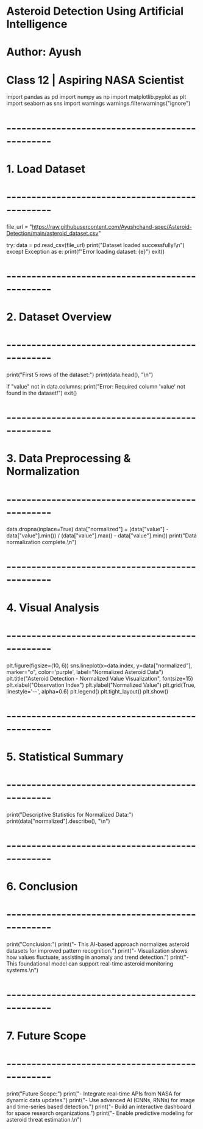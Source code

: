 # Asteroid Detection Using Artificial Intelligence
# Author: Ayush
# Class 12 | Aspiring NASA Scientist

import pandas as pd
import numpy as np
import matplotlib.pyplot as plt
import seaborn as sns
import warnings
warnings.filterwarnings("ignore")

# -----------------------------------------------
# 1. Load Dataset
# -----------------------------------------------
file_url = "https://raw.githubusercontent.com/Ayushchand-spec/Asteroid-Detection/main/asteroid_dataset.csv"

try:
    data = pd.read_csv(file_url)
    print("Dataset loaded successfully!\n")
except Exception as e:
    print(f"Error loading dataset: {e}")
    exit()

# -----------------------------------------------
# 2. Dataset Overview
# -----------------------------------------------
print("First 5 rows of the dataset:")
print(data.head(), "\n")

if "value" not in data.columns:
    print("Error: Required column 'value' not found in the dataset!")
    exit()

# -----------------------------------------------
# 3. Data Preprocessing & Normalization
# -----------------------------------------------
data.dropna(inplace=True)
data["normalized"] = (data["value"] - data["value"].min()) / (data["value"].max() - data["value"].min())
print("Data normalization complete.\n")

# -----------------------------------------------
# 4. Visual Analysis
# -----------------------------------------------
plt.figure(figsize=(10, 6))
sns.lineplot(x=data.index, y=data["normalized"], marker="o", color='purple', label="Normalized Asteroid Data")
plt.title("Asteroid Detection - Normalized Value Visualization", fontsize=15)
plt.xlabel("Observation Index")
plt.ylabel("Normalized Value")
plt.grid(True, linestyle='--', alpha=0.6)
plt.legend()
plt.tight_layout()
plt.show()

# -----------------------------------------------
# 5. Statistical Summary
# -----------------------------------------------
print("Descriptive Statistics for Normalized Data:")
print(data["normalized"].describe(), "\n")

# -----------------------------------------------
# 6. Conclusion
# -----------------------------------------------
print("Conclusion:")
print("- This AI-based approach normalizes asteroid datasets for improved pattern recognition.")
print("- Visualization shows how values fluctuate, assisting in anomaly and trend detection.")
print("- This foundational model can support real-time asteroid monitoring systems.\n")

# -----------------------------------------------
# 7. Future Scope
# -----------------------------------------------
print("Future Scope:")
print("- Integrate real-time APIs from NASA for dynamic data updates.")
print("- Use advanced AI (CNNs, RNNs) for image and time-series based detection.")
print("- Build an interactive dashboard for space research organizations.")
print("- Enable predictive modeling for asteroid threat estimation.\n")
